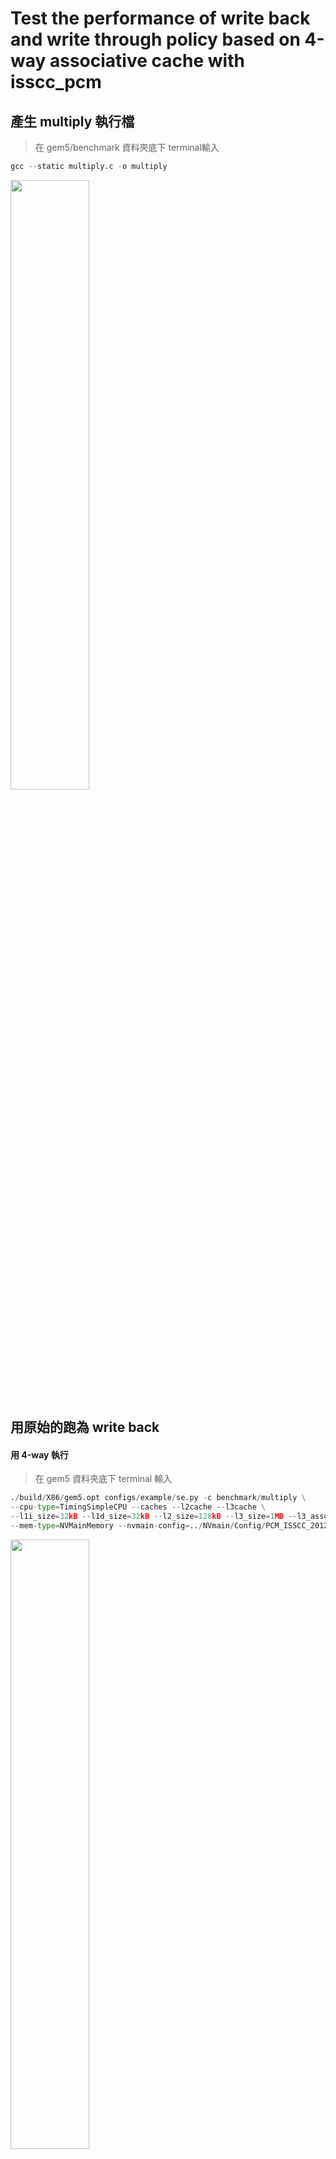 # Test the performance of write back and write through policy based on 4-way associative cache with isscc_pcm

## 產生 multiply 執行檔

> 在 gem5/benchmark 資料夾底下 terminal輸入

```python
gcc --static multiply.c -o multiply
```
<img src="https://github.com/user-attachments/assets/308be316-be92-4e28-87d8-ccaa2c6cf52f" width="50%" height="auto">

## 用原始的跑為 write back

#### 用 4-way 執行
> 在 gem5 資料夾底下 terminal 輸入
```python
./build/X86/gem5.opt configs/example/se.py -c benchmark/multiply \
--cpu-type=TimingSimpleCPU --caches --l2cache --l3cache \
--l1i_size=32kB --l1d_size=32kB --l2_size=128kB --l3_size=1MB --l3_assoc=4 \
--mem-type=NVMainMemory --nvmain-config=../NVmain/Config/PCM_ISSCC_2012_4GB.config
```
<img src="https://github.com/user-attachments/assets/dfe548ad-d23c-40ca-82c9-3b9f0964bd22" width="50%" height="auto">

#### 執行結果

<img src="https://github.com/user-attachments/assets/52ef9f04-4bfc-43e6-9598-af316198e6f6" width="50%" height="auto">

#### gem5/m5out/stats.txt 看 log

<img src="https://github.com/user-attachments/assets/6367634c-a870-4e69-b587-0ba22c892e6f" width="50%" height="auto">

## 修改為用 write through

#### 修改 base.cc
> 在 gem5/src/mem/cache/base.cc
> else if (blk && (pkt->needsWritable() ? blk->isWritable() 內多加一段
> 如果 block 是可寫的，發出 writeclean，產生一個 writeback 封包並 push 進 writebacks。
```python
if (blk ->isWritable()){
    PacketPtr  writeCleanPkt = writecleanBlk(blk, pkt->req->getDest(), pkt->id);
    writebacks.push_back(writeCleanPkt);
}
```

<img src="https://github.com/user-attachments/assets/fe671291-6521-4cce-8b90-5a5fe419ac68" width="50%" height="auto">

#### 重新混和編譯 NVmain 和 gem5

> 在 gem5 資料夾底下 terminal 輸入

```python
scons EXTRAS=../NVmain build/X86/gem5.opt -j4   # j4 表示使用四個core加速
```

<img src="https://github.com/user-attachments/assets/8be5948f-0eba-4919-9e95-6895d2255c39" width="50%" height="auto">

#### 執行 write through 版本
> 在 gem5 資料夾底下 terminal 輸入
```python
./build/X86/gem5.opt configs/example/se.py -c benchmark/multiply \
--cpu-type=TimingSimpleCPU --caches --l2cache --l3cache \
--l1i_size=32kB --l1d_size=32kB --l2_size=128kB --l3_size=1MB --l3_assoc=4 \
--mem-type=NVMainMemory --nvmain-config=../NVmain/Config/PCM_ISSCC_2012_4GB.config
```

<img src="https://github.com/user-attachments/assets/78304a6f-b89c-4069-8934-e2f2daa56c50" width="50%" height="auto">

#### 執行結果

<img src="https://github.com/user-attachments/assets/3650b82e-3f5c-4bfe-8b7c-5b91f0534f81" width="50%" height="auto">
![image](https://github.com/user-attachments/assets/6792ac55-17ef-46a0-8272-339281dc908c)


#### gem5/m5out/stats.txt 看 log

<img src="" width="50%" height="auto">
![image](https://github.com/user-attachments/assets/73a95359-04b9-492a-9000-d3e074ed36f7)

